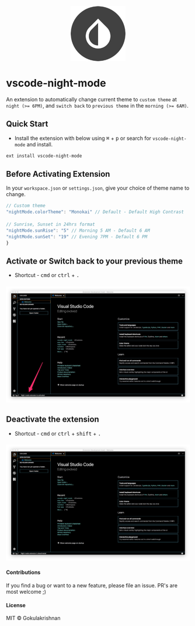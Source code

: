 ### <p align="center"><img width="150px" height="150px" src="https://raw.githubusercontent.com/gokulkrishh/vscode-night-mode/master/images/vscode-night-mode.png"></p>

# vscode-night-mode

An extension to automatically change current theme to `custom theme` at `night (>= 6PM)`, and `switch back` to `previous theme` in the `morning (>= 6AM)`.

## Quick Start

- Install the extension with below using <kbd>⌘</kbd> + <kbd>p</kbd> or search for `vscode-night-mode` and install.

```bash
ext install vscode-night-mode
```

## Before Activating Extension

In your `workspace.json` or `settings.json`, give your choice of theme name to change.

```js
// Custom theme
"nightMode.colorTheme": "Monokai" // Default - Default High Contrast

// Sunrise, Sunset in 24hrs format
"nightMode.sunRise": "5" // Morning 5 AM - Default 6 AM 
"nightMode.sunSet": "19" // Evening 7PM - Default 6 PM
}
```

## Activate or Switch back to your previous theme

- Shortcut - <kbd>cmd</kbd> or <kbd>ctrl</kbd> + <kbd>.</kbd>

### <p align="center"><img src="https://raw.githubusercontent.com/gokulkrishh/vscode-night-mode/master/images/vscode-activated.png"></p>

## Deactivate the extension

- Shortcut - <kbd>cmd</kbd> or <kbd>ctrl</kbd> + <kbd>shift</kbd> + <kbd>.</kbd>

### <p align="center"><img src="https://raw.githubusercontent.com/gokulkrishh/vscode-night-mode/master/images/vscode-deactivated.png"></p>

#### Contributions

If you find a bug or want to a new feature, please file an issue. PR's are most welcome ;)

#### License

MIT © Gokulakrishnan

